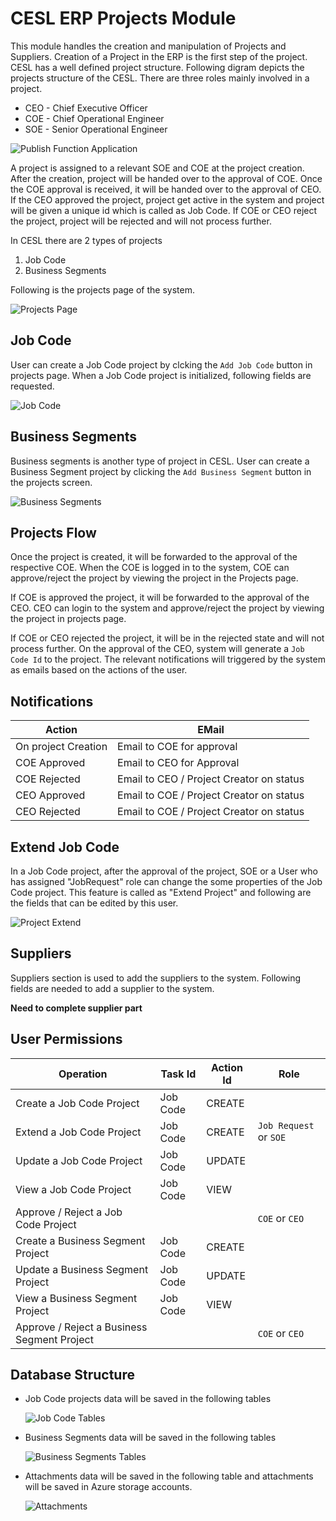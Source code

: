 # CESL ERP Projects Module

This module handles the creation and manipulation of Projects and Suppliers. Creation of a Project in the ERP is the first step of the project. CESL has a well defined project structure. Following digram depicts the projects structure of the CESL. There are three roles mainly involved in a project.

- CEO - Chief Executive Officer
- COE - Chief Operational Engineer
- SOE - Senior Operational Engineer

![Publish Function Application](../assets/images/modules/projects/cesl_org_chart.png)

A project is assigned to a relevant SOE and COE at the project creation. After the creation, project will be handed over to the approval of COE. Once the COE approval is received, it will be handed over to the approval of CEO. If the CEO approved the project, project get active in the system and project will be given a unique id which is called  as Job Code. If COE or CEO reject the project, project will be rejected and will not process further.

In CESL there are 2 types of projects

1. Job Code
2. Business Segments

Following is the projects page of the system.

![Projects Page](../assets/images/modules/projects/projects_screen.png)

## Job Code

User can create a Job Code project by clcking the `Add Job Code` button in projects page. When a  Job Code project is initialized, following fields are requested.

![Job Code](../assets/images/modules/projects/job_code_screen.png)

## Business Segments

Business segments is another type of project in CESL. User can create a Business Segment project by clicking the `Add Business Segment` button in the projects screen.

![Business Segments](../assets/images/modules/projects/business_segment_screen.png)

## Projects Flow

Once the project is created, it will be forwarded to the approval of the respective COE. When the COE is logged in to the system, COE can approve/reject the project by  viewing the project in the Projects page.

If COE is approved the project, it will be forwarded to the approval of the CEO. CEO can login to the system and approve/reject the project by viewing the project in projects page.

If COE or CEO rejected the project, it will be in the rejected state and will not process further. On the approval of the CEO, system will generate a `Job Code Id` to the project. The relevant notifications will triggered by the system as emails based on the actions of the user.

**Notifications**
-----------------

| Action    | EMail |
|--------   | ---------|
| On project Creation | Email to COE for approval |
| COE Approved | Email to CEO for Approval |
| COE Rejected | Email to CEO / Project Creator on status |
| CEO Approved | Email to COE / Project Creator on status |
| CEO Rejected | Email to COE / Project Creator on status |

## Extend Job Code

In a Job Code project, after the approval of the project, SOE or a User who has assigned "JobRequest" role can change the some properties of the Job Code project. This feature is called as "Extend Project" and following are the fields that can be edited by this user.

![Project Extend](../assets/images/modules/projects/project_extend.png)

## Suppliers

Suppliers section is used to add the suppliers to the system. Following fields are needed to add a supplier to the system.

__**Need to complete supplier part**__

## User Permissions

| Operation | Task Id | Action Id | Role |
|---------|-----------|-----------|------|
| Create a Job Code Project | Job Code | CREATE | |
| Extend a Job Code Project |Job Code | CREATE | `Job Request` or `SOE`| 
| Update a Job Code Project | Job Code | UPDATE | |
| View a Job Code Project | Job Code | VIEW| |
| Approve / Reject  a Job Code Project | | |`COE` or `CEO` |
| Create a Business Segment Project | Job Code | CREATE | |
| Update a Business Segment Project | Job Code | UPDATE | |
| View a Business Segment Project | Job Code | VIEW| |
| Approve / Reject  a Business Segment Project | | |`COE` or `CEO` |

## Database Structure

- Job Code projects data will be saved in the following tables

    ![Job Code Tables](../assets/images/modules/projects/jobcode_tables.png)

- Business Segments data will be saved in the following tables

    ![Business Segments Tables](../assets/images/modules/projects/business_segments_table.png)

- Attachments data will be saved in the following table and attachments will be saved in Azure storage accounts.

    ![Attachments](../assets/images/modules/projects/cmn_attacments.png)